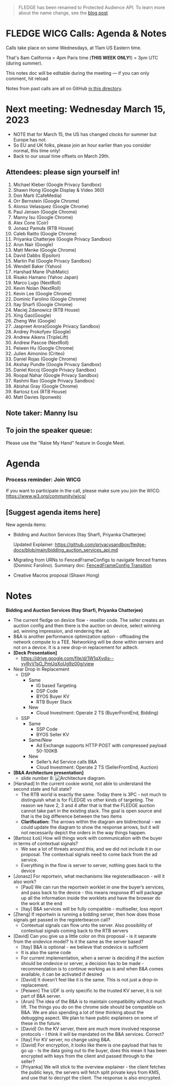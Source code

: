 > FLEDGE has been renamed to Protected Audience API. To learn more about the name change, see the [blog post](https://privacysandbox.com/intl/en_us/news/protected-audience-api-our-new-name-for-fledge)

# FLEDGE WICG Calls: Agenda & Notes

Calls take place on some Wednesdays, at 11am US Eastern time.

That's 8am California = 4pm Paris time (**THIS WEEK ONLY!**) = 3pm UTC (during summer).

This notes doc will be editable during the meeting — if you can only comment, hit reload

Notes from past calls are all on GitHub [in this directory](https://github.com/WICG/turtledove/tree/main/meetings).


# Next meeting: Wednesday March 15, 2023



*   NOTE that for March 15, the US has changed clocks for summer but Europe has not.
*   So EU and UK folks, please join an hour earlier than you consider normal, this time only!
*   Back to our usual time offsets on March 29th.


## Attendees: please sign yourself in!	



1. Michael Kleber (Google Privacy Sandbox)
2. Shawn Hong (Google Display & Video 360)
3. Don Marti (CafeMedia)
4. Orr Bernstein (Google Chrome)
5. Alonso Velasquez (Google Chrome)
6. Paul Jensen (Google Chrome)
7. Manny Isu (Google Chrome)
8. Alex Cone (Coir)
9. Jonasz Pamuła (RTB House)
10. Caleb Raitto (Google Chrome)
11. Priyanka Chatterjee (Google Privacy Sandbox)
12. Arun Nair (Google)
13. Matt Menke (Google Chrome)
14. David Dabbs (Epsilon)
15. Martin Pal (Google Privacy Sandbox)
16. Wendell Baker (Yahoo)
17. Harshad Mane (PubMatic)
18. Risako Hamano (Yahoo Japan)
19. Marco Lugo (NextRoll)
20. Kevin Nolan (NextRoll)
21. Kevin Lee (Google Chrome)
22. Dominic Farolino (Google Chrome)
23. Itay Sharfi (Google Chrome)
24. Maciej Zdanowicz (RTB House)
25. Xing Gao(Google)
26. Zheng Wei (Google)
27. Jaspreet Arora(Google Privacy Sandbox)
28. Andrey Prokofyev (Google)
29. Andrew Aikens (TripleLift)
30. Andrew Pascoe (NextRoll)
31. Peiwen Hu (Google Chrome)
32. Julien Aimonino (Criteo)
33. Daniel Rojas (Google Chrome)
34. Akshay Pundle (Google Privacy Sandbox)
35. Daniel Kocoj (Google Privacy Sandbox)
36. Roopal Nahar (Google Privacy Sandbox)
37. Rashmi Rao (Google Privacy Sandbox)
38. Abishai Gray (Google Chrome)
39. Bartosz Łoś (RTB House)
40. Matt Davies (Iponweb)


## Note taker: Manny Isu


## To join the speaker queue:

Please use the "Raise My Hand" feature in Google Meet.


# Agenda


### Process reminder: Join WICG

If you want to participate in the call, please make sure you join the WICG: https://www.w3.org/community/wicg/ 


## [Suggest agenda items here]

New agenda items:



*   Bidding and Auction Services (Itay Sharfi, Priyanka Chatterjee) 

    Updated Explainer: https://github.com/privacysandbox/fledge-docs/blob/main/bidding_auction_services_api.md

*   Migrating from URNs to FencedFrameConfigs to navigate fenced frames (Dominic Farolino). Summary doc: [FencedFrameConfig Transition](https://docs.google.com/document/d/1a6DFN3d4EEuWFM8lnk7uCeRmPFwniTGirilG33DjOM8/edit#)
*   Creative Macros proposal (Shawn Hong)


# Notes

**Bidding and Auction Services (Itay Sharfi, Priyanka Chatterjee)**



*   The current fledge on device flow - reseller code. The seller creates an auction config and then there is the auction on device, select winning ad, winning impression, and rendering the ad.
*   B&A is another performance optimization option - offloading the network compute to a TEE. Networking will be done within servers and not on a device. It is a new drop-in replacement for adtech.
*   **[Deck Presentation]**
    *   https://drive.google.com/file/d/1W1qXvdis--yyRyV1sO_PmUqXoUg9z00g/view
*   Near Drop In Replacement
    *   DSP
        *   Same
            *   IG based Targeting
            *   DSP Code
            *   BYOS Buyer KV
            *   RTB Buyer Stack
        *   New
            *   Cloud Investment: Operate 2 TS (BuyerFrontEnd, Bidding)
    *   SSP
        *   Same
            *   SSP Code
            *   BYOS Seller KV
        *   Same/New
            *   Ad Exchange supports HTTP POST with compressed payload 50-100KB
        *   New
            *   Seller’s Ad Service calls B&A
            *   Cloud Investment: Operate 2 TS (SellerFrontEnd, Auction)
*   **[B&A Architecture presentation]**
    *    slide number 8: ![Architecture diagram.](https://github.com/privacysandbox/fledge-docs/blob/main/images/unified-contextual-remarketing-bidding-auction-services.png)
*   [Harshad] In the current cookie world, not able to understand the second state and full state?
    *   The RTB world is exactly the same. Today there is 3PC - not much to distinguish what is for FLEDGE vs other kinds of targeting. The reason we have 2, 3 and 4 after that is that the FLEDGE auction cannot take part in the existing stack. The goal is open source and that is the big difference between the two items
    *   **Clarification:** The arrows within the diagram are bidirectional - we could update the diagram to show the response arrows, but it will not necessarily depict the orders in the way things happen.
*   [Bartosz Łoś] How will things work with communication with the buyer in terms of contextual signals? 
    *   We see a lot of threats around this, and we did not include it in our proposal. The contextual signals need to come back from the ad service.
    *   Everything in the flow is server to server, nothing goes back to the device
*   [Jonasz] For reportwin, what mechanisms like registeradbeacon - will it also work?
    *   [Paul] We can run the reportwin worklet in one the buyer’s services, and pass back to the device - this means response #1 will package up all the information inside the worklets and have the browser do the work at the end
    *   [Itay] B&A services will be fully compatible - multiseller, loss report
*   [Zheng] If reportwin is running a bidding server, then how does those signals get passed in the registerbeacon call?
    *   Contextual signals can flow unto the server. Also possibility of contextual signals coming back to the RTB servers
*   [David] Can you give us a little color on this proposal - is it separate from the ondevice model? Is it the same as the server based?
    *   [Itay] B&A is optional - we believe that ondevice is sufficient
    *   It is also the same code
    *   For current implementation, when a server is deciding if the auction should be ondevice or server, a decision has to be made - recommendation is to continue working as is and when B&A comes available, it can be activated if desired
    *   [David] It doesn’t feel like it is the same. This is not just a drop-in replacement.
    *   [Peiwen] The UDF is only specific to the trusted KV server, it is not part of B&A server.
    *   [Arun] The idea of the B&A is to maintain compatibility without much lift. The things you do on the chrome side should be compatible on B&A. We are also spending a lot of time thinking about the debugging aspect. We plan to have public explainers on some of these in the future.
    *   [David] On the KV server, there are much more involved response protocols - I think it will be mandated on the B&A services. Correct?
    *   [Itay] For KV server, no change using B&A. 
    *   [David] For encryption, it looks like there is one payload that has to go up - Is the data going out to the buyer, does this mean it has been encrypted with keys from the client and passed through to the seller?
    *   [Priyanka] We will stick to the overview explainer - the client fetches the public keys, the servers will fetch split private keys from KMS, and use that to decrypt the client. The response is also encrypted.
